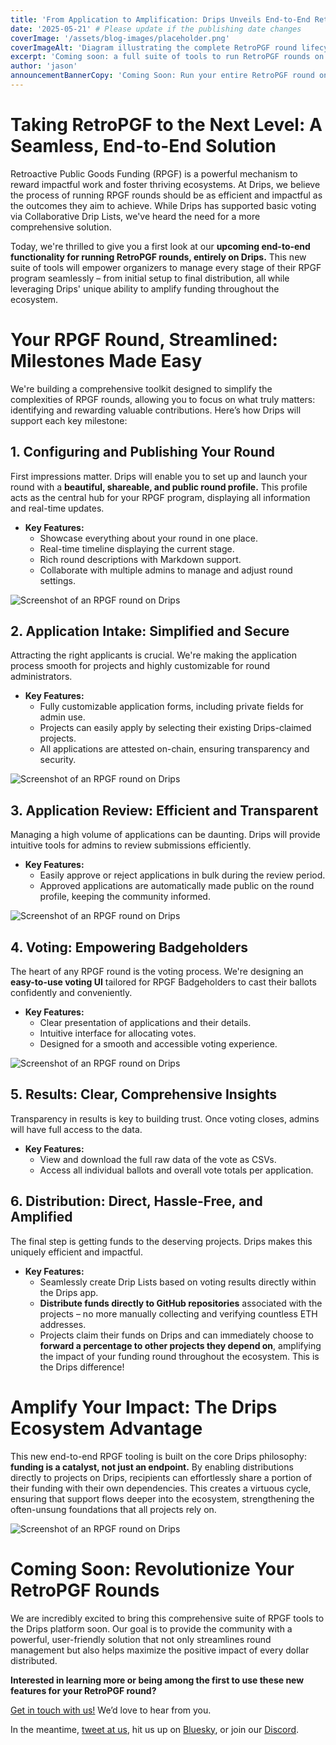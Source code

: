 ```yaml
---
title: 'From Application to Amplification: Drips Unveils End-to-End RetroPGF Rounds'
date: '2025-05-21' # Please update if the publishing date changes
coverImage: '/assets/blog-images/placeholder.png'
coverImageAlt: 'Diagram illustrating the complete RetroPGF round lifecycle managed on Drips' # Suggested placeholder
excerpt: 'Coming soon: a full suite of tools to run RetroPGF rounds on Drips, from application intake and voting to direct-to-GitHub distribution and amplified impact through Drip Lists.'
author: 'jason'
announcementBannerCopy: 'Coming Soon: Run your entire RetroPGF round on Drips, from start to finish'
---
```


# Taking RetroPGF to the Next Level: A Seamless, End-to-End Solution

Retroactive Public Goods Funding (RPGF) is a powerful mechanism to reward impactful work and foster thriving ecosystems. At Drips, we believe the process of running RPGF rounds should be as efficient and impactful as the outcomes they aim to achieve. While Drips has supported basic voting via Collaborative Drip Lists, we've heard the need for a more comprehensive solution.

Today, we're thrilled to give you a first look at our **upcoming end-to-end functionality for running RetroPGF rounds, entirely on Drips.** This new suite of tools will empower organizers to manage every stage of their RPGF program seamlessly – from initial setup to final distribution, all while leveraging Drips' unique ability to amplify funding throughout the ecosystem.

# Your RPGF Round, Streamlined: Milestones Made Easy

We're building a comprehensive toolkit designed to simplify the complexities of RPGF rounds, allowing you to focus on what truly matters: identifying and rewarding valuable contributions. Here’s how Drips will support each key milestone:

## 1. Configuring and Publishing Your Round

First impressions matter. Drips will enable you to set up and launch your round with a **beautiful, shareable, and public round profile.** This profile acts as the central hub for your RPGF program, displaying all information and real-time updates.

- **Key Features:**
  - Showcase everything about your round in one place.
  - Real-time timeline displaying the current stage.
  - Rich round descriptions with Markdown support.
  - Collaborate with multiple admins to manage and adjust round settings.

![Screenshot of an RPGF round on Drips](/assets/blog-images/rpgf/rpgf-home.png)

## 2. Application Intake: Simplified and Secure

Attracting the right applicants is crucial. We're making the application process smooth for projects and highly customizable for round administrators.

- **Key Features:**
  - Fully customizable application forms, including private fields for admin use.
  - Projects can easily apply by selecting their existing Drips-claimed projects.
  - All applications are attested on-chain, ensuring transparency and security.

![Screenshot of an RPGF round on Drips](/assets/blog-images/rpgf/rpgf-application-form.png)

## 3. Application Review: Efficient and Transparent

Managing a high volume of applications can be daunting. Drips will provide intuitive tools for admins to review submissions efficiently.

- **Key Features:**
  - Easily approve or reject applications in bulk during the review period.
  - Approved applications are automatically made public on the round profile, keeping the community informed.

![Screenshot of an RPGF round on Drips](/assets/blog-images/rpgf/rpgf-applications.png)

## 4. Voting: Empowering Badgeholders

The heart of any RPGF round is the voting process. We're designing an **easy-to-use voting UI** tailored for RPGF Badgeholders to cast their ballots confidently and conveniently.

- **Key Features:**
  - Clear presentation of applications and their details.
  - Intuitive interface for allocating votes.
  - Designed for a smooth and accessible voting experience.

![Screenshot of an RPGF round on Drips](/assets/blog-images/rpgf/rpgf-voting.png)

## 5. Results: Clear, Comprehensive Insights

Transparency in results is key to building trust. Once voting closes, admins will have full access to the data.

- **Key Features:**
  - View and download the full raw data of the vote as CSVs.
  - Access all individual ballots and overall vote totals per application.

## 6. Distribution: Direct, Hassle-Free, and Amplified

The final step is getting funds to the deserving projects. Drips makes this uniquely efficient and impactful.

- **Key Features:**
  - Seamlessly create Drip Lists based on voting results directly within the Drips app.
  - **Distribute funds directly to GitHub repositories** associated with the projects – no more manually collecting and verifying countless ETH addresses.
  - Projects claim their funds on Drips and can immediately choose to **forward a percentage to other projects they depend on**, amplifying the impact of your funding round throughout the ecosystem. This is the Drips difference!

# Amplify Your Impact: The Drips Ecosystem Advantage

This new end-to-end RPGF tooling is built on the core Drips philosophy: **funding is a catalyst, not just an endpoint.** By enabling distributions directly to projects on Drips, recipients can effortlessly share a portion of their funding with their own dependencies. This creates a virtuous cycle, ensuring that support flows deeper into the ecosystem, strengthening the often-unsung foundations that all projects rely on.

![Screenshot of an RPGF round on Drips](/assets/blog-images/rpgf/rpgf-splitting-graph.png)

# Coming Soon: Revolutionize Your RetroPGF Rounds

We are incredibly excited to bring this comprehensive suite of RPGF tools to the Drips platform soon. Our goal is to provide the community with a powerful, user-friendly solution that not only streamlines round management but also helps maximize the positive impact of every dollar distributed.

**Interested in learning more or being among the first to use these new features for your RetroPGF round?**

[Get in touch with us!](https://drips-network.notion.site/1e4c52c9599781b5a0aeca3e8eb1b3e4) We’d love to hear from you.

In the meantime, [tweet at us](https://x.com/dripsnetwork), hit us up on [Bluesky](https://bsky.app/profile/drips.network), or join our [Discord](https://discord.gg/BakDKKDpHF).
